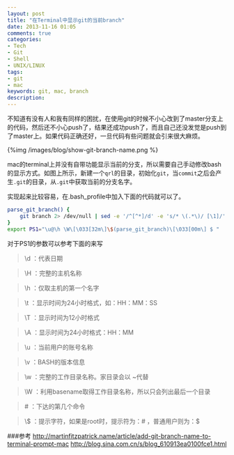 ```yaml
---
layout: post
title: "在Terminal中显示git的当前branch"
date: 2013-11-16 01:05
comments: true
categories: 
- Tech
- Git
- Shell
- UNIX/LINUX
tags:
- git
- mac
keywords: git, mac, branch 
description: 
---
```

不知道有没有人和我有同样的困扰，在使用git的时候不小心改到了master分支上的代码，然后还不小心push了，结果还成功push了，而且自己还没发觉是push到了master上。如果代码正确还好，一旦代码有些问题就会引来很大麻烦。

{%img /images/blog/show-git-branch-name.png %}

mac的terminal上并没有自带功能显示当前的分支，所以需要自己手动修改bash的显示方式。如图上所示，新建一个`qrl`的目录，初始化`git`，当`commit`之后会产生`.git`的目录，从`.git`中获取当前的分支名字。

实现起来比较容易，在.bash_profile中加入下面的代码就可以了。

``` bash
parse_git_branch() {
    git branch 2> /dev/null | sed -e '/^[^*]/d' -e 's/* \(.*\)/ [\1]/'
}
export PS1="\u@\h \W\[\033[32m\]\$(parse_git_branch)\[\033[00m\] $ "
```

对于PS1的参数可以参考下面的来写
>\d ：代表日期

>\H ：完整的主机名称

>\h ：仅取主机的第一个名字

>\t ：显示时间为24小时格式，如：HH：MM：SS

>\T ：显示时间为12小时格式

>\A ：显示时间为24小时格式：HH：MM

>\u ：当前用户的账号名称

>\v ：BASH的版本信息

>\w ：完整的工作目录名称。家目录会以 ~代替

>\W ：利用basename取得工作目录名称，所以只会列出最后一个目录

>\# ：下达的第几个命令

>\\$ ：提示字符，如果是root时，提示符为：# ，普通用户则为：\$


###参考
<http://martinfitzpatrick.name/article/add-git-branch-name-to-terminal-prompt-mac>
<http://blog.sina.com.cn/s/blog_610913ea0100fce1.html>